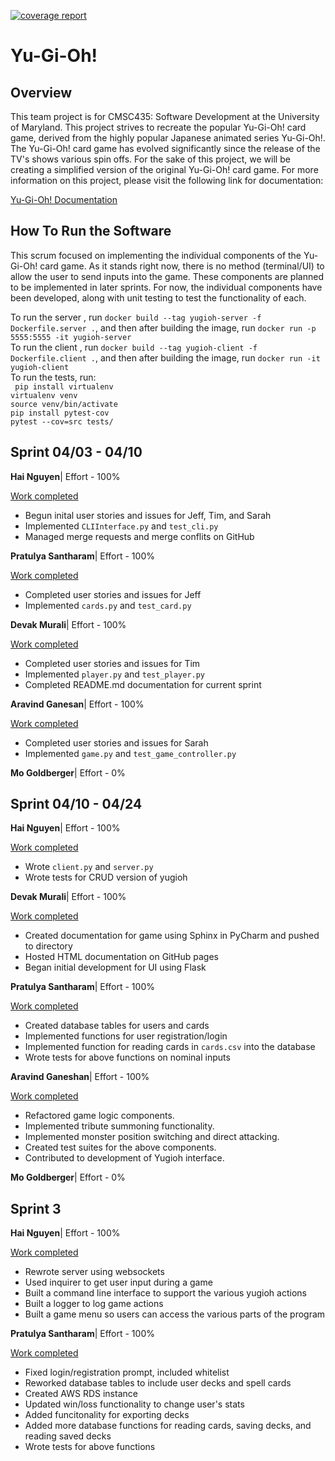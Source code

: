[![coverage report](https://cmsc435.garrettvanhoy.com/hai265/yugioh/badges/master/coverage.svg)](https://cmsc435.garrettvanhoy.com/hai265/yugioh/commits/gitlab_badge)
# Yu-Gi-Oh!

## Overview
This team project is for CMSC435: Software Development at the University of Maryland. This project strives to recreate the popular Yu-Gi-Oh! card game, derived from the highly popular Japanese animated series Yu-Gi-Oh!. The Yu-Gi-Oh! card game has evolved significantly since the release of the TV's shows various spin offs. For the sake of this project, we will be creating a simplified version of the original Yu-Gi-Oh! card game. For more information on this project, please visit the following link for documentation:

[Yu-Gi-Oh! Documentation](https://devakmurali.github.io/yugiohwebsite/index.html)

## How To Run the Software

This scrum focused on implementing the individual components of the Yu-Gi-Oh! card game. As it stands right now, there is no method (terminal/UI) to allow the user to send inputs into the game. These components are planned to be implemented in later sprints. For now, the individual components have been developed, along with unit testing to test the functionality of each.

To run the server , run `docker build --tag yugioh-server -f Dockerfile.server .`, and then after building the image, run 
`docker run -p 5555:5555 -it yugioh-server`  
To run the client , run `docker build --tag yugioh-client -f Dockerfile.client .`, and then after building the image, run 
`docker run -it yugioh-client`  
To run the tests, run:  
`
pip install virtualenv`  
`virtualenv venv`  
`source venv/bin/activate`  
`pip install pytest-cov`  
`pytest --cov=src tests/`

## Sprint 04/03 - 04/10

**Hai Nguyen**| Effort - 100%

<ins>Work completed</ins>
- Begun inital user stories and issues for Jeff, Tim, and Sarah
- Implemented `CLIInterface.py` and `test_cli.py`
- Managed merge requests and merge conflits on GitHub

**Pratulya Santharam**| Effort - 100%

<ins>Work completed</ins>
- Completed user stories and issues for Jeff
- Implemented `cards.py` and `test_card.py`

**Devak Murali**| Effort - 100%

<ins>Work completed</ins>
- Completed user stories and issues for Tim
- Implemented `player.py` and `test_player.py`
- Completed README.md documentation for current sprint

**Aravind Ganesan**| Effort - 100%

<ins>Work completed</ins>
- Completed user stories and issues for Sarah
- Implemented `game.py` and `test_game_controller.py`

**Mo Goldberger**| Effort - 0%

## Sprint 04/10 - 04/24

**Hai Nguyen**| Effort - 100%

<ins>Work completed</ins>
- Wrote `client.py` and `server.py` 
- Wrote tests for CRUD version of yugioh

**Devak Murali**| Effort - 100%

<ins>Work completed</ins>
- Created documentation for game using Sphinx in PyCharm and pushed to directory
- Hosted HTML documentation on GitHub pages
- Began initial development for UI using Flask


**Pratulya Santharam**| Effort - 100%

<ins>Work completed</ins>
- Created database tables for users and cards
- Implemented functions for user registration/login
- Implemented function for reading cards in `cards.csv` into the database
- Wrote tests for above functions on nominal inputs

**Aravind Ganeshan**| Effort - 100%

<ins>Work completed</ins>
- Refactored game logic components.
- Implemented tribute summoning functionality.
- Implemented monster position switching and direct attacking.
- Created test suites for the above components.
- Contributed to development of Yugioh interface.

**Mo Goldberger**| Effort - 0%

## Sprint 3
**Hai Nguyen**| Effort - 100%

<ins>Work completed</ins>
- Rewrote server using websockets
- Used inquirer to get user input during a game
- Built a command line interface to support the various yugioh actions
- Built a logger to log game actions
- Built a game menu so users can access the various parts of the program


**Pratulya Santharam**| Effort - 100%

<ins>Work completed</ins>
- Fixed login/registration prompt, included whitelist
- Reworked database tables to include user decks and spell cards
- Created AWS RDS instance 
- Updated win/loss functionality to change user's stats
- Added funcitonality for exporting decks
- Added more database functions for reading cards, saving decks, and reading saved decks
- Wrote tests for above functions
